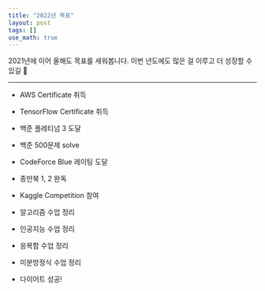 ```yaml
---
title: "2022년 목표"
layout: post
tags: []
use_math: true
---
```


2021년에 이어 올해도 목표를 세워봅니다. 이번 년도에도 많은 걸 이루고 더 성장할 수 있길 🙏

<hr/>

- AWS Certificate 취득
- TensorFlow Certificate 취득

- 백준 플레티넘 3 도달
- 백준 500문제 solve
- CodeForce Blue 레이팅 도달
- 종만북 1, 2 완독

- Kaggle Competition 참여

- 알고리즘 수업 정리
- 인공지능 수업 정리

- 응복함 수업 정리
- 미분방정식 수업 정리

- 다이어트 성공!
